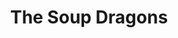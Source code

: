 ---
title: "The Soup Dragons"
summary: "The Soup Dragons are a Scottish alternative rock band of the late 1980s and early 1990s. Named after a character in the 1970s children's television series Clangers, the group is best known for its cover of the Rolling Stones' song \"I'm Free\", which was a Top 5 hit in the United Kingdom in 1990; and \"Divine Thing\", a Top 40 hit in the United States in 1992."
image: "the-soup-dragons.jpg"
apple_music_artist_url: "https://music.apple.com/gb/artist/the-soup-dragons/748917"
wikipedia_url: "https://en.wikipedia.org/wiki/The_Soup_Dragons"
---